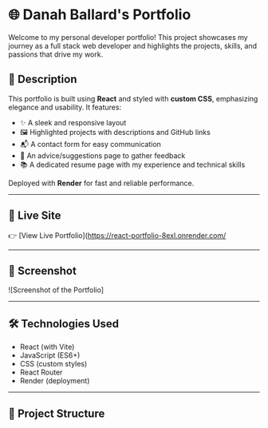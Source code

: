 # 🌐 Danah Ballard's Portfolio

Welcome to my personal developer portfolio! This project showcases my journey as a full stack web developer and highlights the projects, skills, and passions that drive my work.

## 🧠 Description

This portfolio is built using **React** and styled with **custom CSS**, emphasizing elegance and usability. It features:

- ✨ A sleek and responsive layout
- 🖼️ Highlighted projects with descriptions and GitHub links
- 📬 A contact form for easy communication
- 📢 An advice/suggestions page to gather feedback
- 📚 A dedicated resume page with my experience and technical skills

Deployed with **Render** for fast and reliable performance.

---

## 🚀 Live Site

👉 [View Live Portfolio](https://react-portfolio-8exl.onrender.com/

---

## 📸 Screenshot

![Screenshot of the Portfolio]



---

## 🛠️ Technologies Used

- React (with Vite)
- JavaScript (ES6+)
- CSS (custom styles)
- React Router
- Render (deployment)

---

## 📁 Project Structure

